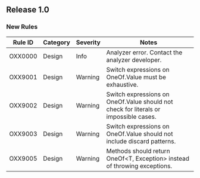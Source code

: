 ## Release 1.0

### New Rules

Rule ID | Category | Severity | Notes                                          
--------|----------|----------|------------------------------------------------
OXX0000 | Design   | Info     | Analyzer error. Contact the analyzer developer.
OXX9001 | Design   | Warning  | Switch expressions on OneOf.Value must be exhaustive.
OXX9002 | Design   | Warning  | Switch expressions on OneOf.Value should not check for literals or impossible cases.
OXX9003 | Design   | Warning  | Switch expressions on OneOf.Value should not include discard patterns.
OXX9005 | Design   | Warning  | Methods should return OneOf<T, Exception> instead of throwing exceptions.
